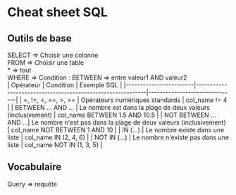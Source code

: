 # Cheat sheet SQL
  
## Outils de base  
  
SELECT => Choisir une colonne  
FROM => Choisir une table  
    * => tout  
WHERE => Condition : 
BETWEEN => entre valeur1 AND valeur2  
| Opérateur              | Condition                                                  | Exemple SQL                   |
|------------------------|------------------------------------------------------------|-------------------------------|
| =, !=, <, <=, >, >=     | Opérateurs numériques standards                             | col_name != 4                 |
| BETWEEN ... AND ...    | Le nombre est dans la plage de deux valeurs (inclusivement) | col_name BETWEEN 1.5 AND 10.5 |
| NOT BETWEEN ... AND ...| Le nombre n'est pas dans la plage de deux valeurs (inclusivement) | col_name NOT BETWEEN 1 AND 10 |
| IN (...)               | Le nombre existe dans une liste                              | col_name IN (2, 4, 6)         |
| NOT IN (...)           | Le nombre n'existe pas dans une liste                        | col_name NOT IN (1, 3, 5)     |


## Vocabulaire   
  
Query => requête
